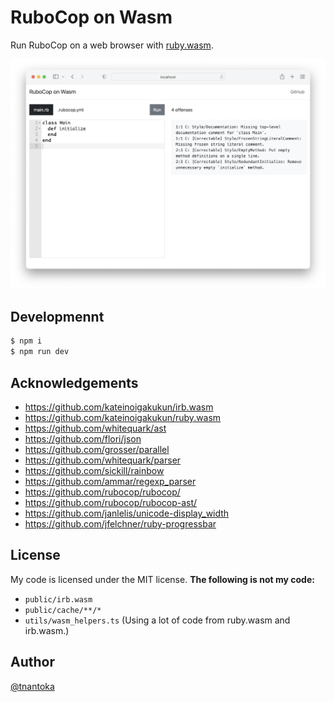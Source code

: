 # RuboCop on Wasm

Run RuboCop on a web browser with [ruby.wasm](https://github.com/ruby/ruby.wasm).

![](/docs/screenshot.png)

## Developmennt

```bash
$ npm i
$ npm run dev
```

## Acknowledgements

- https://github.com/kateinoigakukun/irb.wasm
- https://github.com/kateinoigakukun/ruby.wasm
- https://github.com/whitequark/ast
- https://github.com/flori/json
- https://github.com/grosser/parallel
- https://github.com/whitequark/parser
- https://github.com/sickill/rainbow
- https://github.com/ammar/regexp_parser
- https://github.com/rubocop/rubocop/
- https://github.com/rubocop/rubocop-ast/
- https://github.com/janlelis/unicode-display_width
- https://github.com/jfelchner/ruby-progressbar

## License

My code is licensed under the MIT license.
**The following is not my code:**

- `public/irb.wasm`
- `public/cache/**/*`
- `utils/wasm_helpers.ts` (Using a lot of code from ruby.wasm and irb.wasm.)

## Author

[@tnantoka](https://twitter.com/tnantoka)
